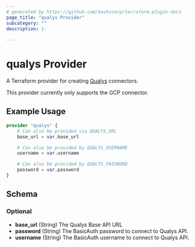```yaml
---
# generated by https://github.com/hashicorp/terraform-plugin-docs
page_title: "qualys Provider"
subcategory: ""
description: |-
  
---
```

# qualys Provider

A Terraform provider for creating [Qualys](https://www.qualys.com/) connectors.

This provider currently only supports the GCP connector.

## Example Usage

```terraform
provider "qualys" {
    # Can also be provided via QUALYS_URL
    base_url = var.base_url

    # Can also be provided by QUALYS_USERNAME
    username = var.username

    # Can also be provided by QUALYS_PASSWORD
    password = var.password
}
```

<!-- schema generated by tfplugindocs -->
## Schema

### Optional

- **base_url** (String) The Qualys Base API URL
- **password** (String) The BasicAuth password to connect to Qualys API.
- **username** (String) The BasicAuth username to connect to Qualys API.